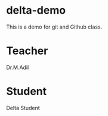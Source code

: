 # delta-demo
This is a demo for git and Github class.

# Teacher
Dr.M.Adil

# Student
Delta Student
